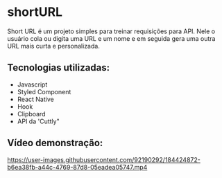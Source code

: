 # shortURL

Short URL é um projeto simples para treinar requisições para API.
Nele o usuário cola ou digita uma URL e um nome e em seguida gera uma outra URL mais curta e personalizada.

## Tecnologias utilizadas:

- Javascript
- Styled Component
- React Native
- Hook
- Clipboard
- API da 'Cuttly"

## Vídeo demonstração:

https://user-images.githubusercontent.com/92190292/184424872-b6ea38fb-a44c-4769-87d8-05eadea05747.mp4
